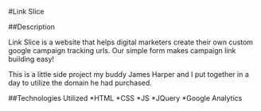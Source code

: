 #Link Slice

##Description

Link Slice is a website that helps digital marketers create their own custom google campaign tracking urls.  Our simple form makes campaign link building easy!

This is a little side project my buddy James Harper and I put together in a day to utilize the domain he had purchased.

##Technologies Utilized
*HTML
*CSS
*JS
*JQuery
*Google Analytics
